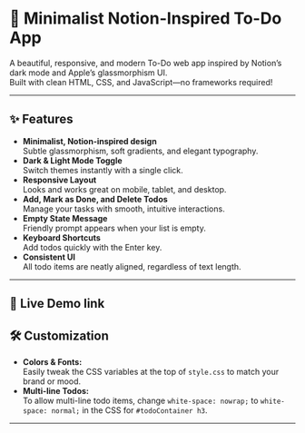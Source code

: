 # 📝 Minimalist Notion-Inspired To-Do App

A beautiful, responsive, and modern To-Do web app inspired by Notion’s dark mode and Apple’s glassmorphism UI.  
Built with clean HTML, CSS, and JavaScript—no frameworks required!

---

## ✨ Features

- **Minimalist, Notion-inspired design**  
  Subtle glassmorphism, soft gradients, and elegant typography.
- **Dark & Light Mode Toggle**  
  Switch themes instantly with a single click.
- **Responsive Layout**  
  Looks and works great on mobile, tablet, and desktop.
- **Add, Mark as Done, and Delete Todos**  
  Manage your tasks with smooth, intuitive interactions.
- **Empty State Message**  
  Friendly prompt appears when your list is empty.
- **Keyboard Shortcuts**  
  Add todos quickly with the Enter key.
- **Consistent UI**  
  All todo items are neatly aligned, regardless of text length.

---

## 🔗 Live Demo link 


## 🛠️ Customization

- **Colors & Fonts:**  
  Easily tweak the CSS variables at the top of `style.css` to match your brand or mood.
- **Multi-line Todos:**  
  To allow multi-line todo items, change `white-space: nowrap;` to `white-space: normal;` in the CSS for `#todoContainer h3`.

---

